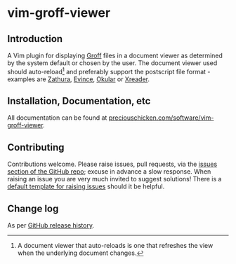 # vim-groff-viewer

## Introduction

A Vim plugin for displaying [Groff](https://www.gnu.org/software/groff/) files in a document viewer as determined by the system default or chosen by the user.  The document viewer used should auto-reload[^1] and preferably support the postscript file format - examples are [Zathura](https://pwmt.org/projects/zathura/), [Evince](https://help.gnome.org/users/evince/stable/), [Okular](https://okular.kde.org/) or [Xreader](https://github.com/linuxmint/xreader/).

[^1]: A document viewer that auto-reloads is one that refreshes the view when the underlying document changes.

## Installation, Documentation, etc

All documentation can be found at [preciouschicken.com/software/vim-groff-viewer](https://preciouschicken.com/software/vim-groff-viewer/).

## Contributing

Contributions welcome. Please raise issues, pull requests, via the [issues section of the GitHub repo](https://github.com/PreciousChicken/vim-groff-viewer/issues); excuse in advance a slow response. When raising an issue you are very much invited to suggest solutions! There is a [default template for raising issues](https://www.preciouschicken.com/blog/posts/github-plain-text-issue-template/) should it be helpful.

## Change log

As per [GitHub release history](https://github.com/PreciousChicken/vim-groff-viewer/releases).

